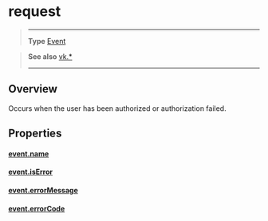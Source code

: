 # request

> --------------------- ------------------------------------------------------------------------------------------
> __Type__              [Event](https://docs.coronalabs.com/api/type/Event.html)

> __See also__          [vk.*](/plugin/vk/index.md)
> --------------------- ------------------------------------------------------------------------------------------

## Overview

Occurs when the user has been authorized or authorization failed.

## Properties

#### [event.name](/plugin/vk/event/request/name.md)

#### [event.isError](/plugin/vk/event/request/isError.md)

#### [event.errorMessage](/plugin/vk/event/request/errorMessage.md)

#### [event.errorCode](/plugin/vk/event/request/errorCode.md)